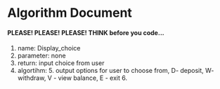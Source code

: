 # Algorithm Document
#### PLEASE! PLEASE! PLEASE! THINK before you code...

1. name: Display_choice
2. parameter: none
3. return: input choice from user
4. algortihm:
   5. output options for user to choose from, D- deposit, W- withdraw, V - view balance, E - exit
   6. 
